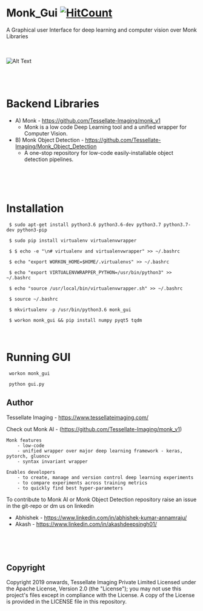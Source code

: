 # Monk_Gui [![HitCount](http://hits.dwyl.io/Tessellate-Imaging/Monk_Gui.svg)](http://hits.dwyl.io/Tessellate-Imaging/Monk_Gui)

A Graphical user Interface for deep learning and computer vision over Monk Libraries
<br />
<br />
<br />

![Alt Text](complete.gif)

<br />
<br />

# Backend Libraries

- A) Monk - https://github.com/Tessellate-Imaging/monk_v1 
    - Monk is a low code Deep Learning tool and a unified wrapper for Computer Vision. 
- B) Monk Object Detection - https://github.com/Tessellate-Imaging/Monk_Object_Detection
    - A one-stop repository for low-code easily-installable object detection pipelines. 
<br />
<br />
<br />


# Installation

` $ sudo apt-get install python3.6 python3.6-dev python3.7 python3.7-dev python3-pip`

` $ sudo pip install virtualenv virtualenvwrapper`

` $ $ echo -e "\n# virtualenv and virtualenvwrapper" >> ~/.bashrc`

` $ echo "export WORKON_HOME=$HOME/.virtualenvs" >> ~/.bashrc`

` $ echo "export VIRTUALENVWRAPPER_PYTHON=/usr/bin/python3" >> ~/.bashrc`

` $ echo "source /usr/local/bin/virtualenvwrapper.sh" >> ~/.bashrc`

` $ source ~/.bashrc`

` $ mkvirtualenv -p /usr/bin/python3.6 monk_gui`

` $ workon monk_gui && pip install numpy pyqt5 tqdm`
<br />
<br />
<br />

# Running GUI

` workon monk_gui`

` python gui.py`


## Author
Tessellate Imaging - https://www.tessellateimaging.com/
   
Check out Monk AI - (https://github.com/Tessellate-Imaging/monk_v1)
    
    Monk features
        - low-code
        - unified wrapper over major deep learning framework - keras, pytorch, gluoncv
        - syntax invariant wrapper

    Enables developers
        - to create, manage and version control deep learning experiments
        - to compare experiments across training metrics
        - to quickly find best hyper-parameters

To contribute to Monk AI or Monk Object Detection repository raise an issue in the git-repo or dm us on linkedin 
   - Abhishek - https://www.linkedin.com/in/abhishek-kumar-annamraju/
   - Akash - https://www.linkedin.com/in/akashdeepsingh01/
<br />
<br />
<br />


## Copyright

Copyright 2019 onwards, Tessellate Imaging Private Limited Licensed under the Apache License, Version 2.0 (the "License"); you may not use this project's files except in compliance with the License. A copy of the License is provided in the LICENSE file in this repository.



